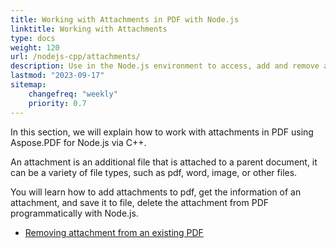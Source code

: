 ```yaml
---
title: Working with Attachments in PDF with Node.js
linktitle: Working with Attachments
type: docs
weight: 120
url: /nodejs-cpp/attachments/
description: Use in the Node.js environment to access, add and remove attachments in PDF files. Complete guide with Node.js code samples.
lastmod: "2023-09-17"
sitemap:
    changefreq: "weekly"
    priority: 0.7
---
```


In this section, we will explain how to work with attachments in PDF using Aspose.PDF for Node.js via C++.

An attachment is an additional file that is attached to a parent document, it can be a variety of file types, such as pdf, word, image, or other files.

You will learn how to add attachments to pdf, get the information of an attachment, and save it to file, delete the attachment from PDF programmatically with Node.js.

- [Removing attachment from an existing PDF](/pdf/nodejs-cpp/removing-attachment-from-an-existing-pdf/)

